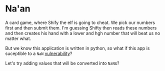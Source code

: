 # Na'an
A card game, where Shify the elf is going to cheat. We pick our numbers first and then submit them. I'm guessing Shifty then reads these numbers and then creates his hand with a lower and hgh number that will beat us no matter what. 

But we know this application is written in python, so what if this app is suceptible to a `NaN` [vulnerability]('https://www.tenable.com/blog/python-nan-injection')?

Let's try adding values that will be converted into `NaN`s?

